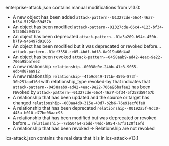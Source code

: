 enterprise-attack.json contains manual modifications from v13.0:
- A new object has been added `attack-pattern--01327cde-66c4-46a7-bf34-5f258d59457b`
- An object has been modified `attack-pattern--01327cde-66c4-4123-bf34-5f258d59457b`
- An object has been deprecated `attack-pattern--01a5a209-b94c-450b-b7f9-946497d91055`
- An object has been modified but it was deprecated or revoked before… `attack-pattern--01df3350-ce05-4bdf-bdf8-0a919a66d4a8`
- An object has been revoked `attack-pattern--0458aab9-ad42-4eac-9e22-706a95bafee2`
- A new relationship `relationship--00038d0e-24bb-41c3-9055-edb4d87ea912`
- A new relationship `relationship--4fb9c649-171b-459b-873f-30b251aad16d` with relationship_type revoked-by that indicates that `attack-pattern--0458aab9-ad42-4eac-9e22-706a95bafee2` has been revoked by `attack-pattern--01327cde-66c4-46a7-bf34-5f258d59457b`
- A relationship that has been updated and the source or target has changed `relationship--000aa4d0-315e-40d7-b2b6-76e91ecf0fe8`
- A relationship that has been deprecated `relationship--00192a5f-9dc0-445a-b010-d77bd08aac93`
- A relationship that has been modified but was deprecated or revoked before… `relationship--78b504a4-2bdd-44dd-b954-a7fa120f1efd`
- A relationship that has been revoked → Relationship are not revoked

ics-attack.json contains the real data that it is in ics-attack-v13.1

